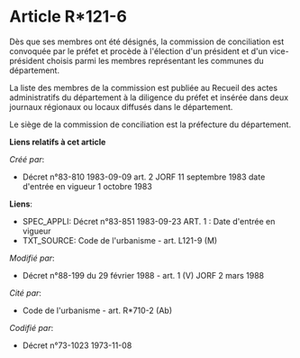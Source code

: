 # Article R*121-6

Dès que ses membres ont été désignés, la commission de conciliation est convoquée par le préfet et procède à l'élection d'un
président et d'un vice-président choisis parmi les membres représentant les communes du département.

La liste des membres de la commission est publiée au Recueil des actes administratifs du département à la diligence du préfet
et insérée dans deux journaux régionaux ou locaux diffusés dans le département.

Le siège de la commission de conciliation est la préfecture du département.

**Liens relatifs à cet article**

_Créé par_:

  - Décret n°83-810 1983-09-09 art. 2 JORF 11 septembre 1983 date d'entrée en vigueur  1 octobre 1983

**Liens**:

  - SPEC_APPLI: Décret n°83-851 1983-09-23 ART. 1 : Date d'entrée en vigueur
  - TXT_SOURCE: Code de l'urbanisme - art. L121-9 (M)

_Modifié par_:

  - Décret n°88-199 du 29 février 1988 - art. 1 (V) JORF 2 mars 1988

_Cité par_:

  - Code de l'urbanisme - art. R*710-2 (Ab)

_Codifié par_:

  - Décret n°73-1023 1973-11-08
